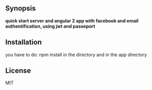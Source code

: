 ## Synopsis

**quick start server and angular 2 app with facebook and email authentification, using jwt and passeport**

## Installation
you have to do:
npm install
in the directory and in the app directory

## License

MIT 
